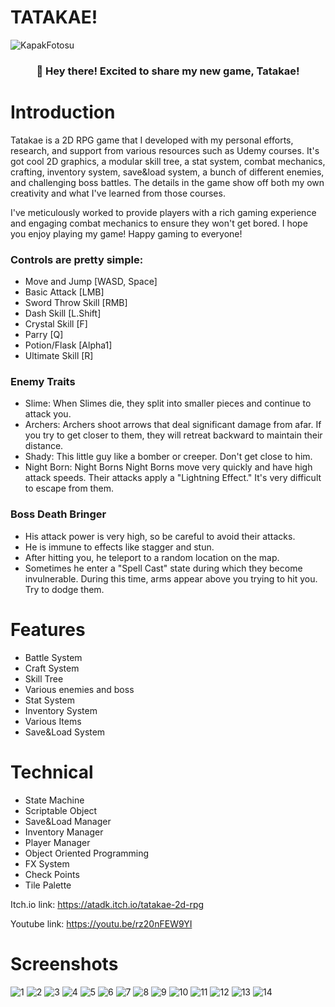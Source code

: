 # TATAKAE!

![KapakFotosu](https://github.com/AtaDikmen/2D_RPG_Game/assets/103599799/50a21fd0-dc9f-42e6-b062-87a59725e352)


<h3 align="center">👋 Hey there! Excited to share my new game, Tatakae!</h3>

# Introduction
Tatakae is a 2D RPG game that I developed with my personal efforts, research, and support from various resources such as Udemy courses. It's got cool 2D graphics, a modular skill tree, a stat system, combat mechanics, crafting, inventory system, save&load system, a bunch of different enemies, and challenging boss battles. The details in the game show off both my own creativity and what I've learned from those courses.

I've meticulously worked to provide players with a rich gaming experience and engaging combat mechanics to ensure they won't get bored. I hope you enjoy playing my game! Happy gaming to everyone!

### Controls are pretty simple:

- Move and Jump [WASD, Space]
- Basic Attack [LMB]
- Sword Throw Skill [RMB]
- Dash Skill [L.Shift]
- Crystal Skill [F]
- Parry [Q]
- Potion/Flask [Alpha1]
- Ultimate Skill [R]

### Enemy Traits
- Slime: When Slimes die, they split into smaller pieces and continue to attack you.
- Archers: Archers shoot arrows that deal significant damage from afar. If you try to get closer to them, they will retreat backward to maintain their distance.
- Shady: This little guy like a bomber or creeper. Don't get close to him.
- Night Born: Night Borns Night Borns move very quickly and have high attack speeds. Their attacks apply a "Lightning Effect." It's very difficult to escape from them.

### Boss Death Bringer
- His attack power is very high, so be careful to avoid their attacks.
- He is immune to effects like stagger and stun.
- After hitting you, he teleport to a random location on the map.
- Sometimes he enter a "Spell Cast" state during which they become invulnerable. During this time, arms appear above you trying to hit you. Try to dodge them.

# Features
- Battle System
- Craft System
- Skill Tree
- Various enemies and boss
- Stat System
- Inventory System
- Various Items
- Save&Load System

# Technical
  - State Machine
  - Scriptable Object
  - Save&Load Manager
  - Inventory Manager
  - Player Manager
  - Object Oriented Programming
  - FX System
  - Check Points
  - Tile Palette

  
Itch.io link: https://atadk.itch.io/tatakae-2d-rpg

Youtube link: https://youtu.be/rz20nFEW9YI

# Screenshots

![1](https://github.com/AtaDikmen/TATAKAE-2D-RPG/assets/103599799/8b4b9288-46f9-4c35-a083-57c6a65cb747)
![2](https://github.com/AtaDikmen/TATAKAE-2D-RPG/assets/103599799/e081822a-e972-4298-a1df-05565635ff68)
![3](https://github.com/AtaDikmen/TATAKAE-2D-RPG/assets/103599799/9f49daa1-1ee1-4874-b33c-bb40b1aeed6a)
![4](https://github.com/AtaDikmen/TATAKAE-2D-RPG/assets/103599799/3e555913-951d-4a16-acf8-61aa20929e44)
![5](https://github.com/AtaDikmen/TATAKAE-2D-RPG/assets/103599799/81ba1840-0caf-4fe0-bf4b-21d0773c9e68)
![6](https://github.com/AtaDikmen/TATAKAE-2D-RPG/assets/103599799/6ab0a82a-efa5-493d-ba9c-848d0dbedd06)
![7](https://github.com/AtaDikmen/TATAKAE-2D-RPG/assets/103599799/ea7027a9-fabf-4793-9cf9-12439d57b364)
![8](https://github.com/AtaDikmen/TATAKAE-2D-RPG/assets/103599799/05fefef8-af57-4580-9335-a023838a9901)
![9](https://github.com/AtaDikmen/TATAKAE-2D-RPG/assets/103599799/18f9eeb4-a28f-4b8e-b411-54056ede1f91)
![10](https://github.com/AtaDikmen/TATAKAE-2D-RPG/assets/103599799/6f479d6f-4e78-4434-a74d-9ac02054d05d)
![11](https://github.com/AtaDikmen/TATAKAE-2D-RPG/assets/103599799/89aa7acb-4312-490b-b9a4-57907447f00f)
![12](https://github.com/AtaDikmen/TATAKAE-2D-RPG/assets/103599799/d513bfa8-d43f-4cc1-8f09-92ed9392751d)
![13](https://github.com/AtaDikmen/TATAKAE-2D-RPG/assets/103599799/4d849609-06f9-4388-8773-69dce7296f68)
![14](https://github.com/AtaDikmen/TATAKAE-2D-RPG/assets/103599799/ab4d7ab6-eb8f-4a65-b6a8-efaaa70fbad2)

